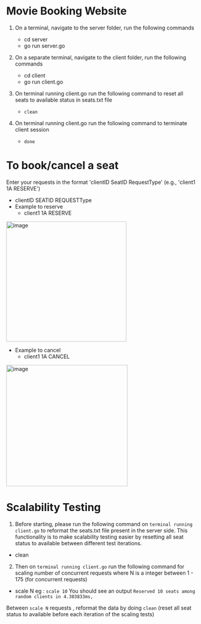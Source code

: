 # Movie Booking Website

1. On a terminal, navigate to the server folder, run the following commands
   - cd server
   - go run server.go

2. On a separate terminal, navigate to the client folder, run the following commands
   - cd client
   - go run client.go

3. On terminal running client.go run the following command to reset all seats to available status in seats.txt file
   -  `clean` 

5. On terminal running client.go run the following command to terminate client session 
   -  `done` 

# To book/cancel a seat

Enter your requests in the format 'clientID SeatID RequestType' (e.g., 'client1 1A RESERVE')

- clientID SEATID REQUESTType
- Example to reserve
   - client1 1A RESERVE
 <img width="320" alt="image" src="https://github.com/user-attachments/assets/745f13e5-18d3-496d-ac4e-34b253c1af2d" />

- Example to cancel
  - client1 1A CANCEL
<img width="323" alt="image" src="https://github.com/user-attachments/assets/6495a8a4-9a8e-46c7-8d65-8d807b679252" />

# Scalability Testing 

1. Before starting, please run the following command on `terminal running client.go` to reformat the seats.txt file present in the server side.
   This functionality is to make scalability testing easier by resetting all seat status to available between different test iterations.
-  clean 
2. Then on `terminal running client.go` run the following command for scaling number of concurrent requests where N is a integer between  1 - 175 (for concurrent requests)
-  scale N
eg : `scale 10`
You should see an output `Reserved 10 seats among random clients in 4.303833ms,` 

Between `scale N` requests , reformat the data by doing `clean` (reset all seat status to available before each iteration of the scaling tests)

